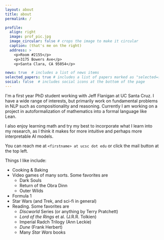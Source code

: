 ```yaml
---
layout: about
title: about
permalink: /

profile:
  align: right
  image: prof_pic.jpg
  image_circular: false # crops the image to make it circular
  caption: (that's me on the right)
  address: >
    <p>Room #2155</p>
    <p>3175 Bowers Ave</p>
    <p>Santa Clara, CA 95054</p>

news: true  # includes a list of news items
selected_papers: true # includes a list of papers marked as "selected={true}"
social: false  # includes social icons at the bottom of the page
---
```


I'm a first year PhD student working with Jeff Flanigan at UC Santa Cruz. I have a wide range of
interests, but primarily work on fundamental problems in NLP such as compositionality and reasoning.
Currently I am working on a project in autoformalization of mathematics into a formal language like
Lean.

I also enjoy learning math and try my best to incorporate what I learn into my research, as I think
it makes for more intuitive and perhaps more interpretable AI models. 

You can reach me at `<firstname> at ucsc dot edu` or click the mail button at the top left. 

Things I like include:
  * Cooking & Baking
  * Video games of many sorts. Some favorites are 
      - Dark Souls
      - Return of the Obra Dinn
      - Outer Wilds
  * Formula 1
  * Star Wars (and Trek, and sci-fi in general)
  * Reading. Some favorites are
      - *Discworld* Series (or anything by Terry Pratchett)
      - *Lord of the Rings* et al. (J.R.R. Tolkien)
      - Imperial Radch Trilogy (Ann Leckie)
      - *Dune* (Frank Herbert)
      - Many *Star Wars* books
